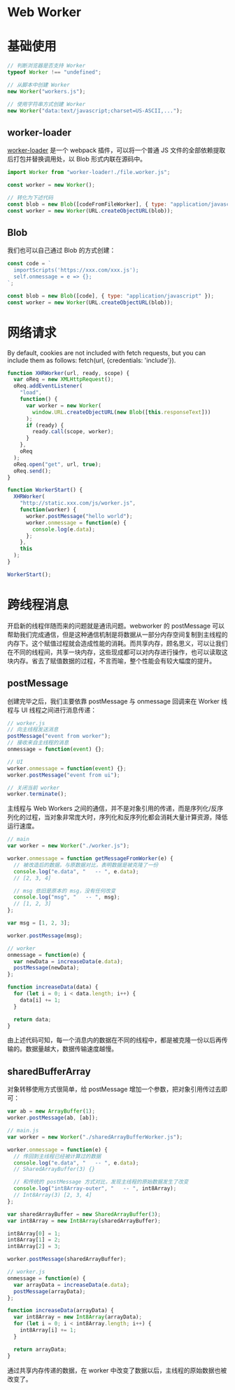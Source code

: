 # Web Worker

# 基础使用

```js
// 判断浏览器是否支持 Worker
typeof Worker !== "undefined";

// 从脚本中创建 Worker
new Worker("workers.js");

// 使用字符串方式创建 Worker
new Worker("data:text/javascript;charset=US-ASCII,...");
```

## worker-loader

[worker-loader](https://github.com/webpack-contrib/worker-loader) 是一个 webpack 插件，可以将一个普通 JS 文件的全部依赖提取后打包并替换调用处，以 Blob 形式内联在源码中。

```js
import Worker from "worker-loader!./file.worker.js";

const worker = new Worker();

// 转化为下述代码
const blob = new Blob([codeFromFileWorker], { type: "application/javascript" });
const worker = new Worker(URL.createObjectURL(blob));
```

## Blob

我们也可以自己通过 Blob 的方式创建：

```js
const code = `
  importScripts('https://xxx.com/xxx.js');
  self.onmessage = e => {};
`;

const blob = new Blob([code], { type: "application/javascript" });
const worker = new Worker(URL.createObjectURL(blob));
```

# 网络请求

By default, cookies are not included with fetch requests, but you can include them as follows: fetch(url, {credentials: 'include'}).

```js
function XHRWorker(url, ready, scope) {
  var oReq = new XMLHttpRequest();
  oReq.addEventListener(
    "load",
    function() {
      var worker = new Worker(
        window.URL.createObjectURL(new Blob([this.responseText]))
      );
      if (ready) {
        ready.call(scope, worker);
      }
    },
    oReq
  );
  oReq.open("get", url, true);
  oReq.send();
}

function WorkerStart() {
  XHRWorker(
    "http://static.xxx.com/js/worker.js",
    function(worker) {
      worker.postMessage("hello world");
      worker.onmessage = function(e) {
        console.log(e.data);
      };
    },
    this
  );
}

WorkerStart();
```

# 跨线程消息

开启新的线程伴随而来的问题就是通讯问题。webworker 的 postMessage 可以帮助我们完成通信，但是这种通信机制是将数据从一部分内存空间复制到主线程的内存下。这个赋值过程就会造成性能的消耗。而共享内存，顾名思义，可以让我们在不同的线程间，共享一块内存，这些现成都可以对内存进行操作，也可以读取这块内存。省去了赋值数据的过程，不言而喻，整个性能会有较大幅度的提升。

## postMessage

创建完毕之后，我们主要依靠 postMessage 与 onmessage 回调来在 Worker 线程与 UI 线程之间进行消息传递：

```js
// worker.js
// 向主线程发送消息
postMessage("event from worker");
// 接收来自主线程的消息
onmessage = function(event) {};

// UI
worker.onmessage = function(event) {};
worker.postMessage("event from ui");

// 关闭当前 worker
worker.terminate();
```

主线程与 Web Workers 之间的通信，并不是对象引用的传递，而是序列化/反序列化的过程，当对象非常庞大时，序列化和反序列化都会消耗大量计算资源，降低运行速度。

```js
// main
var worker = new Worker("./worker.js");

worker.onmessage = function getMessageFromWorker(e) {
  // 被改造后的数据，与原数据对比，表明数据是被克隆了一份
  console.log("e.data", "   -- ", e.data);
  // [2, 3, 4]

  // msg 依旧是原本的 msg，没有任何改变
  console.log("msg", "   -- ", msg);
  // [1, 2, 3]
};

var msg = [1, 2, 3];

worker.postMessage(msg);

// worker
onmessage = function(e) {
  var newData = increaseData(e.data);
  postMessage(newData);
};

function increaseData(data) {
  for (let i = 0; i < data.length; i++) {
    data[i] += 1;
  }

  return data;
}
```

由上述代码可知，每一个消息内的数据在不同的线程中，都是被克隆一份以后再传输的。数据量越大，数据传输速度越慢。

## sharedBufferArray

对象转移使用方式很简单，给 postMessage 增加一个参数，把对象引用传过去即可：

```js
var ab = new ArrayBuffer(1);
worker.postMessage(ab, [ab]);
```

```js
// main.js
var worker = new Worker("./sharedArrayBufferWorker.js");

worker.onmessage = function(e) {
  // 传回到主线程已经被计算过的数据
  console.log("e.data", "   -- ", e.data);
  // SharedArrayBuffer(3) {}

  // 和传统的 postMessage 方式对比，发现主线程的原始数据发生了改变
  console.log("int8Array-outer", "   -- ", int8Array);
  // Int8Array(3) [2, 3, 4]
};

var sharedArrayBuffer = new SharedArrayBuffer(3);
var int8Array = new Int8Array(sharedArrayBuffer);

int8Array[0] = 1;
int8Array[1] = 2;
int8Array[2] = 3;

worker.postMessage(sharedArrayBuffer);

// worker.js
onmessage = function(e) {
  var arrayData = increaseData(e.data);
  postMessage(arrayData);
};

function increaseData(arrayData) {
  var int8Array = new Int8Array(arrayData);
  for (let i = 0; i < int8Array.length; i++) {
    int8Array[i] += 1;
  }

  return arrayData;
}
```

通过共享内存传递的数据，在 worker 中改变了数据以后，主线程的原始数据也被改变了。
